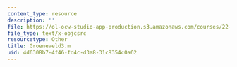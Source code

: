 ```yaml
---
content_type: resource
description: ''
file: https://ol-ocw-studio-app-production.s3.amazonaws.com/courses/22-312-engineering-of-nuclear-reactors-fall-2015/4d6308b74f46fd4cd3a831c8354c0a62_Groeneveld3.m
file_type: text/x-objcsrc
resourcetype: Other
title: Groeneveld3.m
uid: 4d6308b7-4f46-fd4c-d3a8-31c8354c0a62
---
```

